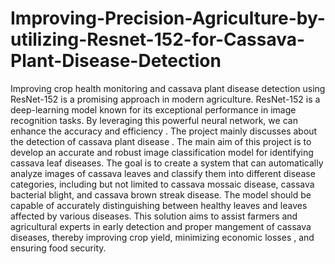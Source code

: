 # Improving-Precision-Agriculture-by-utilizing-Resnet-152-for-Cassava-Plant-Disease-Detection
Improving crop health monitoring and cassava plant disease detection using ResNet-152 is a promising approach in modern agriculture. ResNet-152 is a deep-learning model known for its exceptional performance in image recognition tasks. By leveraging this powerful neural network, we can enhance the accuracy and efficiency .
The project mainly discusses about the detection of cassava plant disease . The main aim of this project is to develop an accurate and robust image classification model for identifying cassava  leaf diseases.
The goal is to create a system that can automatically analyze images of cassava leaves and classify them into different disease categories, including but not limited to cassava mossaic disease, cassava bacterial blight, and cassava brown streak disease.
The model should be capable of accurately distinguishing between healthy leaves and leaves affected by various diseases. 
This  solution aims to assist farmers and agricultural experts in early detection and proper mangement of cassava diseases, thereby improving crop yield, minimizing economic losses , and ensuring food security.



